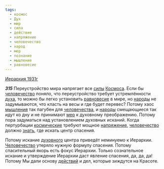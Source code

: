 ```yaml
---
tags:
  - космос
  - Дух
  - мир
  - сила
  - действие
  - напряжение
  - человечество
  - народ
  - мер
  - познание
  - мышление
  - равновесие
---
```


[Иерархия 1931г](/agni/1931)

___315___
Переустройство мира напрягает все [силы](/tag/#сила) [Космоса](/tag/#космос). Если бы [человечество](/tag/#человечество) поняло, что переустройство требует устремлённости [духа](/tag/#Дух), то можно бы легко установить [равновесие](/tag/#равновесие) в мире, но [народы](/tag/#народ) не задумываются, что класть на весы и где будет перевес? Потому хаос [мышления](/tag/#мышление) так пагубен для [человечества](/tag/#человечество), и [народы](/tag/#народ) смещающиеся так идут ко дну и не принимают [мер](/tag/#мер) к духовному преображению. Потому пора задуматься над установлением духовных исканий. Когда пертурбации [космические](/tag/#космос) требуют мощное [напряжение](/tag/#напряжение), [человечество](/tag/#человечество) должно [знать](/tag/#познание), где искать центр спасения.   

Потому искание [духовного](/tag/#Дух) центра приведёт неминуемо к Иерархии. [Человечество](/tag/#человечество) утеряло нужную формулу спасения. Потому спасительный якорь есть фокус Иерархии. Только сознательное искание и утверждение Иерархии даст явление спасения, да, да, да! Потому Мы дали основу [действий](/tag/#действие) и дел, которые зиждутся на Красоте.   

